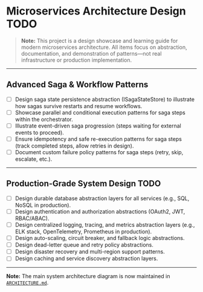 # Microservices Architecture Design TODO

> **Note:** This project is a design showcase and learning guide for modern microservices architecture. All items focus on abstraction, documentation, and demonstration of patterns—not real infrastructure or production implementation.

---

## Advanced Saga & Workflow Patterns
- [ ] Design saga state persistence abstraction (ISagaStateStore) to illustrate how sagas survive restarts and resume workflows.
- [ ] Showcase parallel and conditional execution patterns for saga steps within the orchestrator.
- [ ] Illustrate event-driven saga progression (steps waiting for external events to proceed).
- [ ] Ensure idempotency and safe re-execution patterns for saga steps (track completed steps, allow retries in design).
- [ ] Document custom failure policy patterns for saga steps (retry, skip, escalate, etc.).

---

## Production-Grade System Design TODO
- [ ] Design durable database abstraction layers for all services (e.g., SQL, NoSQL in production).
- [ ] Design authentication and authorization abstractions (OAuth2, JWT, RBAC/ABAC).
- [ ] Design centralized logging, tracing, and metrics abstraction layers (e.g., ELK stack, OpenTelemetry, Prometheus in production).
- [ ] Design auto-scaling, circuit breaker, and fallback logic abstractions.
- [ ] Design dead-letter queue and retry policy abstractions.
- [ ] Design disaster recovery and multi-region support patterns.
- [ ] Design caching and service discovery abstraction layers.

---
**Note:** The main system architecture diagram is now maintained in [`ARCHITECTURE.md`](./ARCHITECTURE.md). 